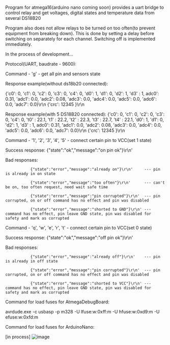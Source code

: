 Program for atmega16(arduino nano coming soon) provides a uart bridge to control relay and get voltages, digital states and temperature data from several DS18B20 

Program also does not allow relays to be turned on too often(to prevent equipment from breaking down).
This is done by setting a delay before switching on separately for each channel. Switching off is implemented immediately.

In the process of development...

Protocol(UART, baudrate - 9600):

Command  - 'g' - get all pin and sensors state

Response example(without ds18b20 connected): 

{'c0': 0, 'c1': 0, 'c2': 0, 'c3': 0, 'c4': 0, 'd0': 1, 'd1': 0, 'd2': 1, 'd3' : 1, adc0': 0.31, 'adc1': 0.0, 'adc2': 0.08, 'adc3': 0.0, 'adc4': 0.0, 'adc5': 0.0, 'adc6': 0.0, 'adc7': 0.0}\r\n
{'crc': 12345 }\r\n

Response example(with 5 DS18B20 connected):
{'c0': 0, 'c1': 0, 'c2': 0, 'c3': 0, 'c4': 0, 't0' : 22.1, 't1' : 22.2, 't2' : 22.3, 't3' : 22.7, 't4' : 22.1, 'd0': 1, 'd1': 0, 'd2': 1, 'd3' : 1, adc0': 0.31, 'adc1': 0.0, 'adc2': 0.08, 'adc3': 0.0, 'adc4': 0.0, 'adc5': 0.0, 'adc6': 0.0, 'adc7': 0.0}\r\n
{'crc': 12345 }\r\n

Command - '1', '2', '3', '4', '5' - connect certain pin to VCC(set 1 state)

Success response: {"state":"ok","message":"on pin ok"}\r\n'

Bad responses:

               {"state":"error","message":"already on"}\r\n'     --- pin is already in on state
               
               {"state":"error","message":"too often"}\r\n'      --- can't be on, too often request, need wait safe time 
               
               {"state":"error","message":"pin corrupted"}\r\n'  --- pin corrupted, on or off command has no effect and pin was disabled
               
               {"state":"error","message":"shorted to GND"}\r\n' --- command has no effect, pin leave GND state, pin was disabled for safety and mark as corrupted
               

Command - 'q', 'w', 'e', 'r', 't' - connect certain pin to VCC(set 0 state)

Success response: {"state":"ok","message":"off pin ok"}\r\n'

Bad responses:     


               {"state":"error","message":"already off"}\r\n'    --- pin is already in off state
               
               {"state":"error","message":"pin corrupted"}\r\n'  --- pin corrupted, on or off command has no effect and pin was disabled
               
               {"state":"error","message":"shorted to VCC"}\r\n' --- command has no effect, pin leave GND state, pin was disabled for safety and mark as corrupted
               
Command for load fuses for AtmegaDebugBoard: 

avrdude.exe -c usbasp -p m328 -U lfuse:w:0xff:m -U hfuse:w:0xd9:m -U efuse:w:0xfd:m 

Command for load fuses for ArduinoNano:

[in process]
![image](https://github.com/user-attachments/assets/4f47a603-d2b1-42dd-b7e9-972971a49ad5)



